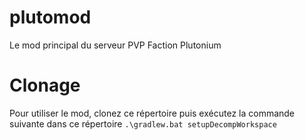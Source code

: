 # plutomod
Le mod principal du serveur PVP Faction Plutonium
# Clonage
Pour utiliser le mod, clonez ce répertoire puis exécutez la commande suivante dans ce répertoire ``.\gradlew.bat setupDecompWorkspace``
